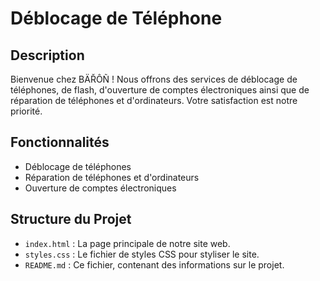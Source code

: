 # Déblocage de Téléphone

## Description
Bienvenue chez BÄŘÔÑ ! Nous offrons des services de déblocage de téléphones, de flash, d'ouverture de comptes électroniques ainsi que de réparation de téléphones et d'ordinateurs. Votre satisfaction est notre priorité.

## Fonctionnalités
- Déblocage de téléphones
- Réparation de téléphones et d'ordinateurs
- Ouverture de comptes électroniques

## Structure du Projet
- `index.html` : La page principale de notre site web. 
- `styles.css` : Le fichier de styles CSS pour styliser le site.
- `README.md` : Ce fichier, contenant des informations sur le projet.
